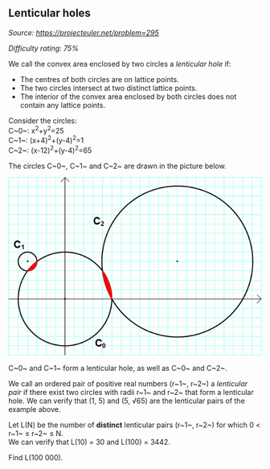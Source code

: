 Lenticular holes
----------------

*Source: https://projecteuler.net/problem=295*


*Difficulty rating: 75%*

We call the convex area enclosed by two circles a *lenticular hole* if:

-   The centres of both circles are on lattice points.
-   The two circles intersect at two distinct lattice points.
-   The interior of the convex area enclosed by both circles does not
    contain any lattice points.

Consider the circles:\
 C~0~: x<sup>2</sup>+y<sup>2</sup>=25\
 C~1~: (x+4)<sup>2</sup>+(y-4)<sup>2</sup>=1\
 C~2~: (x-12)<sup>2</sup>+(y-4)<sup>2</sup>=65

The circles C~0~, C~1~ and C~2~ are drawn in the picture below.

![p295\_lenticular.gif](img/p295_lenticular.gif)

C~0~ and C~1~ form a lenticular hole, as well as C~0~ and C~2~.

We call an ordered pair of positive real numbers (r~1~, r~2~) a
*lenticular pair* if there exist two circles with radii r~1~ and r~2~
that form a lenticular hole. We can verify that (1, 5) and (5, √65) are
the lenticular pairs of the example above.

Let L(N) be the number of **distinct** lenticular pairs (r~1~, r~2~) for
which 0 \< r~1~ ≤ r~2~ ≤ N.\
 We can verify that L(10) = 30 and L(100) = 3442.

Find L(100 000).
